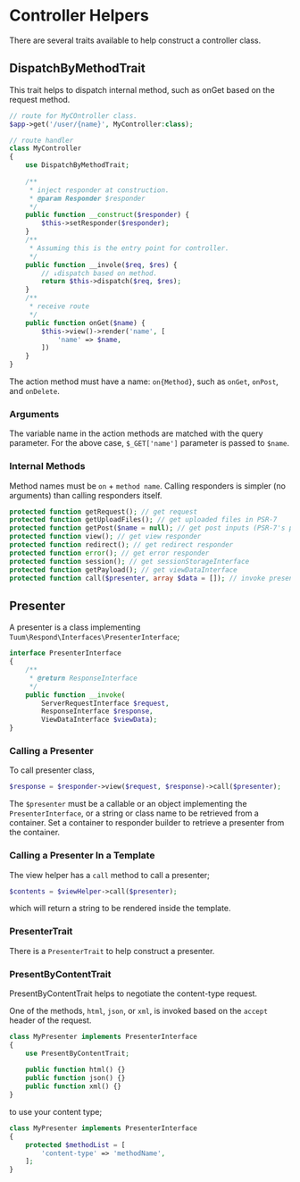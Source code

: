 Controller Helpers
==================

There are several traits available to help construct a controller class. 

DispatchByMethodTrait
--------

This trait helps to dispatch internal method, such as onGet based on the request method. 

```php
// route for MyCOntroller class. 
$app->get('/user/{name}', MyController:class);

// route handler 
class MyController
{
    use DispatchByMethodTrait;
    
    /**
     * inject responder at construction.
     * @param Responder $responder
     */
    public function __construct($responder) {
        $this->setResponder($responder);
    }
    /**
     * Assuming this is the entry point for controller. 
     */
    public function __invole($req, $res) {
        // ↓dispatch based on method. 
        return $this->dispatch($req, $res);
    }
    /**
     * receive route 
     */
    public function onGet($name) {
        $this->view()->render('name', [
            'name' => $name,
        ])
    }
}
```

The action method must have a name: `on{Method}`, such as 
`onGet`, `onPost`, and `onDelete`. 

### Arguments

The variable name in the action methods are matched with the query parameter. 
For the above case, `$_GET['name']` parameter is passed to `$name`. 


### Internal Methods


Method names must be `on` + `method name`.  Calling responders is simpler (no arguments) than calling responders itself. 

```php
protected function getRequest(); // get request
protected function getUploadFiles(); // get uploaded files in PSR-7
protected function getPost($name = null); // get post inputs (PSR-7's parsedBody())
protected function view(); // get view responder
protected function redirect(); // get redirect responder
protected function error(); // get error responder
protected function session(); // get sessionStorageInterface
protected function getPayload(); // get viewDataInterface
protected function call($presenter, array $data = []); // invoke presenter
```

Presenter
---------

A presenter is a class implementing `Tuum\Respond\Interfaces\PresenterInterface`;

```php
interface PresenterInterface
{
    /**
     * @return ResponseInterface
     */
    public function __invoke(
        ServerRequestInterface $request, 
        ResponseInterface $response, 
        ViewDataInterface $viewData);
}
```

### Calling a Presenter

To call presenter class, 

```php
$response = $responder->view($request, $response)->call($presenter);
```

The `$presenter` must be a callable or an object implementing the `PresenterInterface`, or a string or class name to be retrieved from a container. 
Set a container to responder builder to retrieve a presenter from the container. 

### Calling a Presenter In a Template

The view helper has a `call` method to call a presenter; 

```php
$contents = $viewHelper->call($presenter);
```

which will return a string to be rendered inside the template. 

### PresenterTrait

There is a `PresenterTrait` to help construct a presenter. 

### PresentByContentTrait

PresentByContentTrait helps to negotiate the content-type request. 

One of the methods, `html`, `json`, or `xml`, is invoked based on the 
`accept` header of the request. 

```php
class MyPresenter implements PresenterInterface
{
    use PresentByContentTrait;
    
    public function html() {}
    public function json() {}
    public function xml() {}
}
```

to use your content type;

```php
class MyPresenter implements PresenterInterface
{
    protected $methodList = [
        'content-type' => 'methodName',
    ];
}
```
